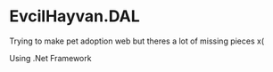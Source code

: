 # EvcilHayvan.DAL


Trying to make pet adoption web but theres a lot of missing pieces x(

Using .Net Framework
